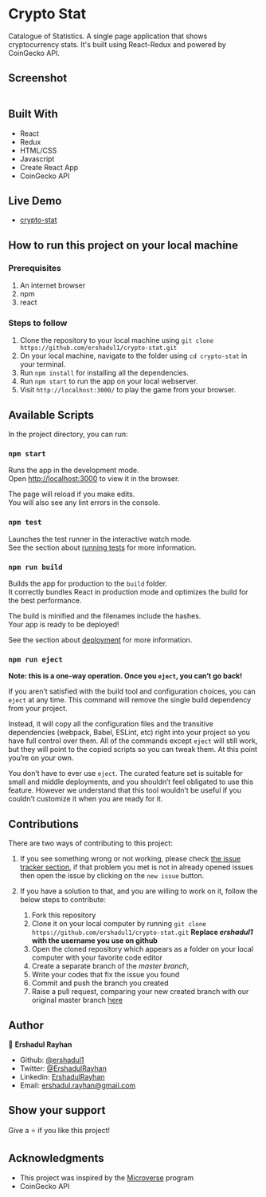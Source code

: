 # Crypto Stat
Catalogue of Statistics. A single page application that shows cryptocurrency stats. It's built using React-Redux and powered by CoinGecko API.

## Screenshot 

![]()

## Built With

- React
- Redux
- HTML/CSS
- Javascript
- Create React App
- CoinGecko API

## Live Demo

- [crypto-stat](https://crypto-stat-rayhan.herokuapp.com/)

## How to run this project on your local machine

### Prerequisites
1. An internet browser
1. npm
1. react

   
### Steps to follow
1. Clone the repository to your local machine using `git clone https://github.com/ershadul1/crypto-stat.git`
1. On your local machine, navigate to the folder using `cd crypto-stat` in your terminal.
1. Run `npm install` for installing all the dependencies.
1. Run `npm start` to run the app on your local webserver.
1. Visit `http://localhost:3000/` to play the game from your browser.


## Available Scripts

In the project directory, you can run:

### `npm start`

Runs the app in the development mode.\
Open [http://localhost:3000](http://localhost:3000) to view it in the browser.

The page will reload if you make edits.\
You will also see any lint errors in the console.

### `npm test`

Launches the test runner in the interactive watch mode.\
See the section about [running tests](https://facebook.github.io/create-react-app/docs/running-tests) for more information.

### `npm run build`

Builds the app for production to the `build` folder.\
It correctly bundles React in production mode and optimizes the build for the best performance.

The build is minified and the filenames include the hashes.\
Your app is ready to be deployed!

See the section about [deployment](https://facebook.github.io/create-react-app/docs/deployment) for more information.

### `npm run eject`

**Note: this is a one-way operation. Once you `eject`, you can’t go back!**

If you aren’t satisfied with the build tool and configuration choices, you can `eject` at any time. This command will remove the single build dependency from your project.

Instead, it will copy all the configuration files and the transitive dependencies (webpack, Babel, ESLint, etc) right into your project so you have full control over them. All of the commands except `eject` will still work, but they will point to the copied scripts so you can tweak them. At this point you’re on your own.

You don’t have to ever use `eject`. The curated feature set is suitable for small and middle deployments, and you shouldn’t feel obligated to use this feature. However we understand that this tool wouldn’t be useful if you couldn’t customize it when you are ready for it.

## Contributions

  There are two ways of contributing to this project:

1.  If you see something wrong or not working, please check [the issue tracker section](https://github.com/ershadul1/crypto-stat/issues), if that problem you met is not in already opened issues then open the issue by clicking on the `new issue` button.

2.  If you have a solution to that, and you are willing to work on it, follow the below steps to contribute:
    1.  Fork this repository
    1.  Clone it on your local computer by running `git clone https://github.com/ershadul1/crypto-stat.git` __Replace *ershadul1* with the username you use on github__
    1.  Open the cloned repository which appears as a folder on your local computer with your favorite code editor
    1.  Create a separate branch of the *master branch*,
    1.  Write your codes that fix the issue you found
    1.  Commit and push the branch you created
    1.  Raise a pull request, comparing your new created branch with our original master branch [here](https://github.com/ershadul1/crypto-stat)

## Author 

👤 **Ershadul Rayhan**

- Github: [@ershadul1](https://github.com/ershadul1)
- Twitter: [@ErshadulRayhan](https://twitter.com/ErshadulRayhan)
- Linkedin: [ErshadulRayhan](https://www.linkedin.com/in/ershadulrayhan/)
- Email:  ershadul.rayhan@gmail.com


## Show your support

Give a ⭐️ if you like this project!

## Acknowledgments
- This project was inspired by the [Microverse](https:www.microverse.org) program
- CoinGecko API